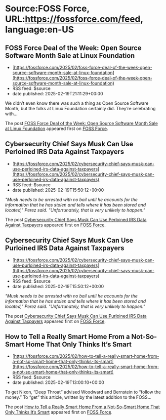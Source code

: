 # Source:FOSS Force, URL:https://fossforce.com/feed, language:en-US

## FOSS Force Deal of the Week: Open Source Software Month Sale at Linux Foundation
 - [https://fossforce.com/2025/02/foss-force-deal-of-the-week-open-source-software-month-sale-at-linux-foundation](https://fossforce.com/2025/02/foss-force-deal-of-the-week-open-source-software-month-sale-at-linux-foundation)
 - RSS feed: $source
 - date published: 2025-02-19T21:11:29+00:00

<p>We didn&#8217;t even know there was such a thing as Open Source Software Month, but the folks at Linux Foundation certainly did. They&#8217;re celebrating with&#8230;</p>
<p>The post <a href="https://fossforce.com/2025/02/foss-force-deal-of-the-week-open-source-software-month-sale-at-linux-foundation/">FOSS Force Deal of the Week: Open Source Software Month Sale at Linux Foundation</a> appeared first on <a href="https://fossforce.com">FOSS Force</a>.</p>

## Cybersecurity Chief Says Musk Can Use Perloined IRS Data Against Taxpayers
 - [https://fossforce.com/2025/02/cybersecurity-chief-says-musk-can-use-perloined-irs-data-against-taxpayers](https://fossforce.com/2025/02/cybersecurity-chief-says-musk-can-use-perloined-irs-data-against-taxpayers)
 - RSS feed: $source
 - date published: 2025-02-19T15:50:12+00:00

<p><em>"Musk needs to be arrested with no bail until he accounts for the information that he has stolen and tells where it has been stored and located," Perez said. "Unfortunately, that is very unlikely to happen."</em></p>
<p>The post <a href="https://fossforce.com/2025/02/cybersecurity-chief-says-musk-can-use-perloined-irs-data-against-taxpayers/">Cybersecurity Chief Says Musk Can Use Perloined IRS Data Against Taxpayers</a> appeared first on <a href="https://fossforce.com">FOSS Force</a>.</p>

## Cybersecurity Chief Says Musk Can Use Purloined IRS Data Against Taxpayers
 - [https://fossforce.com/2025/02/cybersecurity-chief-says-musk-can-use-purloined-irs-data-against-taxpayers](https://fossforce.com/2025/02/cybersecurity-chief-says-musk-can-use-purloined-irs-data-against-taxpayers)
 - RSS feed: $source
 - date published: 2025-02-19T15:50:12+00:00

<p><em>"Musk needs to be arrested with no bail until he accounts for the information that he has stolen and tells where it has been stored and located," Perez said. "Unfortunately, that is very unlikely to happen."</em></p>
<p>The post <a href="https://fossforce.com/2025/02/cybersecurity-chief-says-musk-can-use-purloined-irs-data-against-taxpayers/">Cybersecurity Chief Says Musk Can Use Purloined IRS Data Against Taxpayers</a> appeared first on <a href="https://fossforce.com">FOSS Force</a>.</p>

## How to Tell a Really Smart Home From a Not-So-Smart Home That Only Thinks It’s Smart
 - [https://fossforce.com/2025/02/how-to-tell-a-really-smart-home-from-a-not-so-smart-home-that-only-thinks-its-smart](https://fossforce.com/2025/02/how-to-tell-a-really-smart-home-from-a-not-so-smart-home-that-only-thinks-its-smart)
 - RSS feed: $source
 - date published: 2025-02-19T13:00:10+00:00

<p>To get Nixon, &#8220;Deep Throat&#8221; advised Woodward and Bernstein to &#8220;follow the money.&#8221; To &#8220;get&#8221; this article, written by the latest addition to the FOSS&#8230;</p>
<p>The post <a href="https://fossforce.com/2025/02/how-to-tell-a-really-smart-home-from-a-not-so-smart-home-that-only-thinks-its-smart/">How to Tell a Really Smart Home From a Not-So-Smart Home That Only Thinks It&#8217;s Smart</a> appeared first on <a href="https://fossforce.com">FOSS Force</a>.</p>

